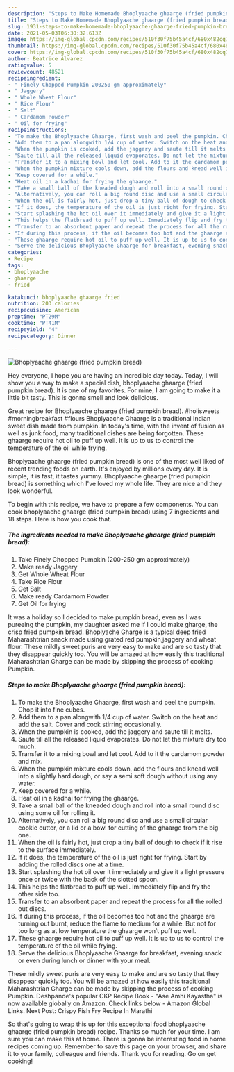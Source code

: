 ```yaml
---
description: "Steps to Make Homemade Bhoplyaache ghaarge (fried pumpkin bread)"
title: "Steps to Make Homemade Bhoplyaache ghaarge (fried pumpkin bread)"
slug: 1931-steps-to-make-homemade-bhoplyaache-ghaarge-fried-pumpkin-bread
date: 2021-05-03T06:30:32.613Z
image: https://img-global.cpcdn.com/recipes/510f30f75b45a4cf/680x482cq70/bhoplyaache-ghaarge-fried-pumpkin-bread-recipe-main-photo.jpg
thumbnail: https://img-global.cpcdn.com/recipes/510f30f75b45a4cf/680x482cq70/bhoplyaache-ghaarge-fried-pumpkin-bread-recipe-main-photo.jpg
cover: https://img-global.cpcdn.com/recipes/510f30f75b45a4cf/680x482cq70/bhoplyaache-ghaarge-fried-pumpkin-bread-recipe-main-photo.jpg
author: Beatrice Alvarez
ratingvalue: 5
reviewcount: 48521
recipeingredient:
- " Finely Chopped Pumpkin 200250 gm approximately"
- " Jaggery"
- " Whole Wheat Flour"
- " Rice Flour"
- " Salt"
- " Cardamom Powder"
- " Oil for frying"
recipeinstructions:
- "To make the Bhoplyaache Ghaarge, first wash and peel the pumpkin. Chop it into fine cubes."
- "Add them to a pan alongwith 1/4 cup of water. Switch on the heat and add the salt. Cover and cook stirring occasionally."
- "When the pumpkin is cooked, add the jaggery and saute till it melts."
- "Saute till all the released liquid evaporates. Do not let the mixture dry too much."
- "Transfer it to a mixing bowl and let cool. Add to it the cardamom powder and mix."
- "When the pumpkin mixture cools down, add the flours and knead well into a slightly hard dough, or say a semi soft dough without using any water."
- "Keep covered for a while."
- "Heat oil in a kadhai for frying the ghaarge."
- "Take a small ball of the kneaded dough and roll into a small round disc using some oil for rolling it."
- "Alternatively, you can roll a big round disc and use a small circular cookie cutter, or a lid or a bowl for cutting of the ghaarge from the big one."
- "When the oil is fairly hot, just drop a tiny ball of dough to check if it rise to the surface immediately."
- "If it does, the temperature of the oil is just right for frying. Start by adding the rolled discs one at a time."
- "Start splashing the hot oil over it immediately and give it a light pressure once or twice with the back of the slotted spoon."
- "This helps the flatbread to puff up well. Immediately flip and fry the other side too."
- "Transfer to an absorbent paper and repeat the process for all the rolled out discs."
- "If during this process, if the oil becomes too hot and the ghaarge are turning out burnt, reduce the flame to medium for a while. But not for too long as at low temperature the ghaarge won’t puff up well."
- "These ghaarge require hot oil to puff up well. It is up to us to control the temperature of the oil while frying."
- "Serve the delicious Bhoplyaache Ghaarge for breakfast, evening snack or even during lunch or dinner with your meal."
categories:
- Recipe
tags:
- bhoplyaache
- ghaarge
- fried

katakunci: bhoplyaache ghaarge fried 
nutrition: 203 calories
recipecuisine: American
preptime: "PT29M"
cooktime: "PT41M"
recipeyield: "4"
recipecategory: Dinner

---
```



![Bhoplyaache ghaarge (fried pumpkin bread)](https://img-global.cpcdn.com/recipes/510f30f75b45a4cf/680x482cq70/bhoplyaache-ghaarge-fried-pumpkin-bread-recipe-main-photo.jpg)

Hey everyone, I hope you are having an incredible day today. Today, I will show you a way to make a special dish, bhoplyaache ghaarge (fried pumpkin bread). It is one of my favorites. For mine, I am going to make it a little bit tasty. This is gonna smell and look delicious.

Great recipe for Bhoplyaache ghaarge (fried pumpkin bread). #holisweets #morningbreakfast #flours Bhoplyaache Ghaarge is a traditional Indian sweet dish made from pumpkin. In today&#39;s time, with the invent of fusion as well as junk food, many traditional dishes are being forgotten. These ghaarge require hot oil to puff up well. It is up to us to control the temperature of the oil while frying.

Bhoplyaache ghaarge (fried pumpkin bread) is one of the most well liked of recent trending foods on earth. It's enjoyed by millions every day. It is simple, it is fast, it tastes yummy. Bhoplyaache ghaarge (fried pumpkin bread) is something which I've loved my whole life. They are nice and they look wonderful.


To begin with this recipe, we have to prepare a few components. You can cook bhoplyaache ghaarge (fried pumpkin bread) using 7 ingredients and 18 steps. Here is how you cook that.

<!--inarticleads1-->

##### The ingredients needed to make Bhoplyaache ghaarge (fried pumpkin bread):

1. Take  Finely Chopped Pumpkin (200-250 gm approximately)
1. Make ready  Jaggery
1. Get  Whole Wheat Flour
1. Take  Rice Flour
1. Get  Salt
1. Make ready  Cardamom Powder
1. Get  Oil for frying


It was a holiday so I decided to make pumpkin bread, even as I was pureeing the pumpkin, my daughter asked me if I could make gharge, the crisp fried pumpkin bread. Bhoplyache Gharge is a typical deep fried Maharashtrian snack made using grated red pumpkin,jaggery and wheat flour. These mildly sweet puris are very easy to make and are so tasty that they disappear quickly too. You will be amazed at how easily this traditional Maharashtrian Gharge can be made by skipping the process of cooking Pumpkin. 

<!--inarticleads2-->

##### Steps to make Bhoplyaache ghaarge (fried pumpkin bread):

1. To make the Bhoplyaache Ghaarge, first wash and peel the pumpkin. Chop it into fine cubes.
1. Add them to a pan alongwith 1/4 cup of water. Switch on the heat and add the salt. Cover and cook stirring occasionally.
1. When the pumpkin is cooked, add the jaggery and saute till it melts.
1. Saute till all the released liquid evaporates. Do not let the mixture dry too much.
1. Transfer it to a mixing bowl and let cool. Add to it the cardamom powder and mix.
1. When the pumpkin mixture cools down, add the flours and knead well into a slightly hard dough, or say a semi soft dough without using any water.
1. Keep covered for a while.
1. Heat oil in a kadhai for frying the ghaarge.
1. Take a small ball of the kneaded dough and roll into a small round disc using some oil for rolling it.
1. Alternatively, you can roll a big round disc and use a small circular cookie cutter, or a lid or a bowl for cutting of the ghaarge from the big one.
1. When the oil is fairly hot, just drop a tiny ball of dough to check if it rise to the surface immediately.
1. If it does, the temperature of the oil is just right for frying. Start by adding the rolled discs one at a time.
1. Start splashing the hot oil over it immediately and give it a light pressure once or twice with the back of the slotted spoon.
1. This helps the flatbread to puff up well. Immediately flip and fry the other side too.
1. Transfer to an absorbent paper and repeat the process for all the rolled out discs.
1. If during this process, if the oil becomes too hot and the ghaarge are turning out burnt, reduce the flame to medium for a while. But not for too long as at low temperature the ghaarge won’t puff up well.
1. These ghaarge require hot oil to puff up well. It is up to us to control the temperature of the oil while frying.
1. Serve the delicious Bhoplyaache Ghaarge for breakfast, evening snack or even during lunch or dinner with your meal.


These mildly sweet puris are very easy to make and are so tasty that they disappear quickly too. You will be amazed at how easily this traditional Maharashtrian Gharge can be made by skipping the process of cooking Pumpkin. Deshpande&#39;s popular CKP Recipe Book - &#34;Ase Amhi Kayastha&#34; is now available globally on Amazon. Check links below - Amazon Global Links. Next Post: Crispy Fish Fry Recipe In Marathi 

So that's going to wrap this up for this exceptional food bhoplyaache ghaarge (fried pumpkin bread) recipe. Thanks so much for your time. I am sure you can make this at home. There is gonna be interesting food in home recipes coming up. Remember to save this page on your browser, and share it to your family, colleague and friends. Thank you for reading. Go on get cooking!
